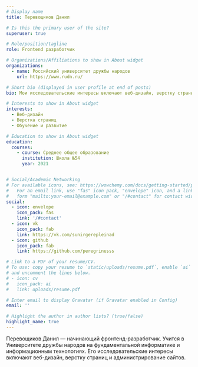 ```yaml
---
# Display name
title: Перевощиков Данил

# Is this the primary user of the site?
superuser: true

# Role/position/tagline
role: Frontend разработчик

# Organizations/Affiliations to show in About widget
organizations:
  - name: Российский университет дружбы народов
    url: https://www.rudn.ru/

# Short bio (displayed in user profile at end of posts)
bio: Мои исследовательские интересы включают веб-дизайн, верстку страниц и администрирование сайта.

# Interests to show in About widget
interests:
  - Веб-дизайн
  - Верстка страниц
  - Обучение и развитие

# Education to show in About widget
education:
  courses:
    - course: Среднее общее образование
      institution: Школа №54
      year: 2021


# Social/Academic Networking
# For available icons, see: https://wowchemy.com/docs/getting-started/page-builder/#icons
#   For an email link, use "fas" icon pack, "envelope" icon, and a link in the
#   form "mailto:your-email@example.com" or "/#contact" for contact widget.
social:
  - icon: envelope
    icon_pack: fas
    link: '/#contact'
  - icon: vk
    icon_pack: fab
    link: https://vk.com/sunirgerepleinad
  - icon: github
    icon_pack: fab
    link: https://github.com/peregrinusss

# Link to a PDF of your resume/CV.
# To use: copy your resume to `static/uploads/resume.pdf`, enable `ai` icons in `params.toml`,
# and uncomment the lines below.
# - icon: cv
#   icon_pack: ai
#   link: uploads/resume.pdf

# Enter email to display Gravatar (if Gravatar enabled in Config)
email: ''

# Highlight the author in author lists? (true/false)
highlight_name: true
---
```


Перевощиков Данил — начинающий фронтенд-разработчик. Учится в Университете дружбы народов на фундаментальной информатике и информационным технологиях. Его исследовательские интересы включают веб-дизайн, верстку страниц и администрирование сайтов.
